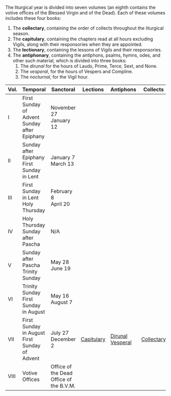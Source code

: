 The liturgical year is divided into seven volumes (an eighth contains the votive offices of the Blessed Virgin and of the Dead). Each of these volumes includes these four books:

1. The **collectary**, containing the order of collects throughout the liturgical season.
2. The **capitulary**, containing the chapters read at all hours excluding Vigils, along with their responsories when they are appointed.
3. The **lectionary**, containing the lessons of Vigils and their responsories.
4. The **antiphonary**, containing the antiphons, psalms, hymns, odes, and other such material, which is divided into three books:
	1. The *dirunal* for the hours of Lauds, Prime, Terce, Sext, and None.
	2. The *vesperal*, for the hours of Vespers and Compline.
	3. The *nocturnal*, for the Vigil hour.

| Vol. | Temporal                                         | Sanctoral                                  | Lections                                                                          | Antiphons                                                                      | Collects                                                                          |
|------|--------------------------------------------------|--------------------------------------------|-----------------------------------------------------------------------------------|--------------------------------------------------------------------------------|-----------------------------------------------------------------------------------|
| I    | First Sunday of Advent<br>Sunday after Epiphany  | November 27<br>January 12                  |                                                                                   |                                                                                |                                                                                   |
| II   | Sunday after Epiphany<br>First Sunday in Lent    | January 7<br>March 13                      |                                                                                   |                                                                                |                                                                                   |
| III  | First Sunday in Lent<br>Holy Thursday   | February 8<br>April 20                     |                                                                                   |                                                                                |                                                                                   |
| IV   | Holy Thursday<br>Sunday after Pascha             | N/A                                        |                                                                                   |                                                                                |                                                                                   |
| V    | Sunday after Pascha<br>Trinity Sunday            | May 28<br>June 19                          |                                                                                   |                                                                                |                                                                                   |
| VI   | Trinity Sunday<br>First Sunday in August         | May 16<br>August 7                         |                                                                                   |                                                                                |                                                                                   |
| VII  | First Sunday in August<br>First Sunday of Advent | July 27<br>December 2                      | [Capitulary](https://writedan.github.io/divine-office/docs/autumn_capitulary.pdf) | [Dirunal](https://writedan.github.io/divine-office/docs/autumn_diurnal.pdf)<br>[Vesperal](https://writedan.github.io/divine-office/docs/autumn_vesperale.pdf) | [Collectary](https://writedan.github.io/divine-office/docs/autumn_collectary.pdf) |
| VIII | Votive Offices                                   | Office of the Dead<br>Office of the B.V.M. |                                                                                   |                                                                                |                                                                                   |
